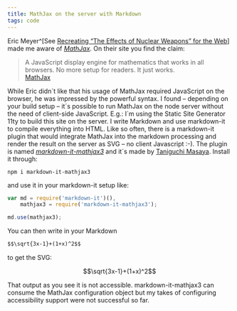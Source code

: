 ```yaml
---
title: MathJax on the server with Markdown
tags: code
---
```

Eric Meyer^[See [Recreating “The Effects of Nuclear Weapons” for the Web](https://meyerweb.com/eric/thoughts/2022/08/09/recreating-the-effects-of-nuclear-weapons-for-the-web/)] made me aware of [<cite>MathJax</cite>](https://www.mathjax.org). On their site you find the claim:

<blockquote class="bleed-right">
A JavaScript display engine for mathematics that works in all browsers. 
No more setup for readers. It just works.
<footer><a href="https://www.mathjax.org">MathJax</a></footer>
</blockquote>

While Eric didn´t like that his usage of MathJax required JavaScript on the browser, he was impressed by the powerful syntax. I found – depending on your build setup – it´s possible to run MathJax on the node server without the need of client-side JavaScript. E.g.: I´m using the Static Site Generator 11ty to build this site on the server. I write Markdown and use markdown-it to compile everything into HTML. Like so often, there is a markdown-it plugin that would integrate MathJax into the markdown processing and render the result on the server as SVG – no client Javascript :-). The plugin is named [<cite>markdown-it-mathjax3</cite>](https://www.npmjs.com/package/markdown-it-mathjax3) and it´s made by [Taniguchi Masaya](https://taniguchi.masaya.info). Install it through:

```shell
npm i markdown-it-mathjax3
```

and use it in your markdown-it setup like: 

```javascript
var md = require('markdown-it')(),
    mathjax3 = require('markdown-it-mathjax3');

md.use(mathjax3);
``` 

You can then write in your Markdown 

```markdown
$$\sqrt{3x-1}+(1+x)^2$$
```

to get the SVG:

$$\sqrt{3x-1}+(1+x)^2$$

That output as you see it is not accessible. markdown-it-mathjax3 can consume the MathJax configuration object but my takes of configuring accessibility support were not successful so far.